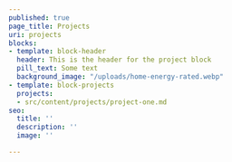 ```yaml
---
published: true
page_title: Projects
uri: projects
blocks:
- template: block-header
  header: This is the header for the project block
  pill_text: Some text
  background_image: "/uploads/home-energy-rated.webp"
- template: block-projects
  projects:
  - src/content/projects/project-one.md
seo:
  title: ''
  description: ''
  image: ''

---
```

